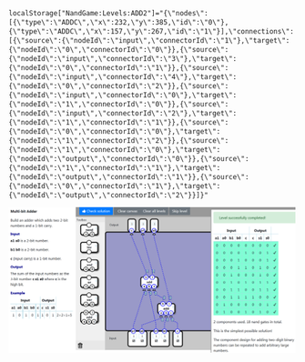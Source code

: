     localStorage["NandGame:Levels:ADD2"]="{\"nodes\":[{\"type\":\"ADDC\",\"x\":232,\"y\":385,\"id\":\"0\"},{\"type\":\"ADDC\",\"x\":157,\"y\":267,\"id\":\"1\"}],\"connections\":[{\"source\":{\"nodeId\":\"input\",\"connectorId\":\"1\"},\"target\":{\"nodeId\":\"0\",\"connectorId\":\"0\"}},{\"source\":{\"nodeId\":\"input\",\"connectorId\":\"3\"},\"target\":{\"nodeId\":\"0\",\"connectorId\":\"1\"}},{\"source\":{\"nodeId\":\"input\",\"connectorId\":\"4\"},\"target\":{\"nodeId\":\"0\",\"connectorId\":\"2\"}},{\"source\":{\"nodeId\":\"input\",\"connectorId\":\"0\"},\"target\":{\"nodeId\":\"1\",\"connectorId\":\"0\"}},{\"source\":{\"nodeId\":\"input\",\"connectorId\":\"2\"},\"target\":{\"nodeId\":\"1\",\"connectorId\":\"1\"}},{\"source\":{\"nodeId\":\"0\",\"connectorId\":\"0\"},\"target\":{\"nodeId\":\"1\",\"connectorId\":\"2\"}},{\"source\":{\"nodeId\":\"1\",\"connectorId\":\"0\"},\"target\":{\"nodeId\":\"output\",\"connectorId\":\"0\"}},{\"source\":{\"nodeId\":\"1\",\"connectorId\":\"1\"},\"target\":{\"nodeId\":\"output\",\"connectorId\":\"1\"}},{\"source\":{\"nodeId\":\"0\",\"connectorId\":\"1\"},\"target\":{\"nodeId\":\"output\",\"connectorId\":\"2\"}}]}"

![2/18](ADD2_GATE.png)